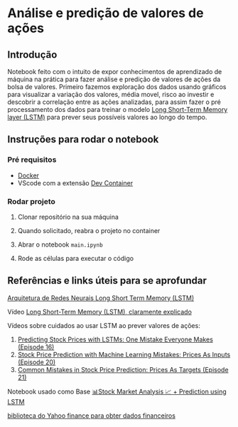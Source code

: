 # Análise e predição de valores de ações

## Introdução

Notebook feito com o intuito de expor conhecimentos de aprendizado de máquina na prática para fazer análise e predição de valores de ações da bolsa de valores. Primeiro fazemos exploração dos dados usando gráficos para visualizar a variação dos valores, média movel, risco ao investir e descobrir a correlação entre as ações analizadas, para assim fazer o pré processamento dos dados para treinar o modelo [Long Short-Term Memory layer (LSTM)](https://keras.io/api/layers/recurrent_layers/lstm/) para prever seus possíveis valores ao longo do tempo.

## Instruções para rodar o notebook

### Pré requisitos
- [Docker](https://www.docker.com/)
- VScode com a extensão [Dev Container](https://code.visualstudio.com/docs/devcontainers/containers)

### Rodar projeto
1. Clonar repositório na sua máquina

2. Quando solicitado, reabra o projeto no container

3. Abrar o notebook `main.ipynb`

4. Rode as células para executar o código

## Referências e links úteis para se aprofundar

[Arquitetura de Redes Neurais Long Short Term Memory (LSTM)](https://www.deeplearningbook.com.br/arquitetura-de-redes-neurais-long-short-term-memory/)

Vídeo [Long Short-Term Memory (LSTM), claramente explicado](https://www.youtube.com/watch?v=YCzL96nL7j0)

Vídeos sobre cuidados ao usar LSTM ao prever valores de ações: 
1. [Predicting Stock Prices with LSTMs: One Mistake Everyone Makes (Episode 16)](https://www.youtube.com/watch?v=Vfx1L2jh2Ng)
2. [Stock Price Prediction with Machine Learning Mistakes: Prices As Inputs (Episode 20)](https://www.youtube.com/watch?v=aIklUbW0UWI)
3. [Common Mistakes in Stock Price Prediction: Prices As Targets (Episode 21)](https://www.youtube.com/watch?v=xOcyV5Q2G5I)

Notebook usado como Base [📊Stock Market Analysis 📈 + Prediction using LSTM](https://www.kaggle.com/code/faressayah/stock-market-analysis-prediction-using-lstm)

[biblioteca do Yahoo finance para obter dados financeiros](https://aroussi.com/post/python-yahoo-finance)